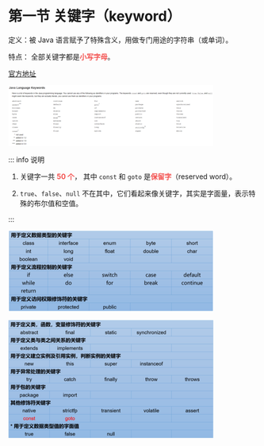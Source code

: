 # 第一节 关键字（keyword）

定义：被 Java 语言赋予了特殊含义，用做专门用途的字符串（或单词）。

<div class="br"></div>

特点： 全部关键字都是<strong style="color: #f3514f;">小写字母</strong>。

<div class="br"></div>

[官方地址](https://docs.oracle.com/javase/tutorial/java/nutsandbolts/_keywords.html)

![](https://raw.githubusercontent.com/wehome-h/typora-images-repository/main/images/20240414134038.png)

<div class="br"></div>

::: info 说明

1.  关键字一共 <strong style="color: #f3514f;">50 个</strong>， 其中 `const` 和 `goto` 是<strong style="color: #f3514f;">保留字</strong>（reserved word）。

2.  `true`、`false`、`null` 不在其中，它们看起来像关键字，其实是字面量，表示特殊的布尔值和空值。

:::

<div class="br"></div>

![](https://raw.githubusercontent.com/wehome-h/typora-images-repository/main/images/20240414134435.png)

![](https://raw.githubusercontent.com/wehome-h/typora-images-repository/main/images/20240414134449.png)
